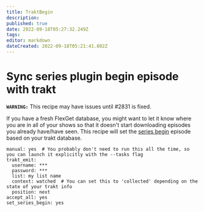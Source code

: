 ```yaml
---
title: TraktBegin
description: 
published: true
date: 2022-09-18T05:27:32.249Z
tags: 
editor: markdown
dateCreated: 2022-09-18T05:21:41.802Z
---
```


# Sync series plugin begin episode with trakt
**`WARNING:`** This recipe may have issues until #2831 is fixed.

If you have a fresh FlexGet database, you might want to let it know where you are in all of your shows so that it doesn't start downloading episodes you already have/have seen. This recipe will set the [series begin](/Plugins/series/begin) episode based on your trakt database.

```
manual: yes  # You probably don't need to run this all the time, so you can launch it explicitly with the --tasks flag
trakt_emit:
  username: ***
  password: ***
  list: my list name
  context: watched  # You can set this to 'collected' depending on the state of your trakt info
  position: next
accept_all: yes
set_series_begin: yes
```